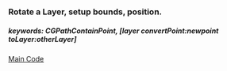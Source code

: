 ### Rotate a Layer, setup bounds, position. 
##### keywords:  CGPathContainPoint, [layer convertPoint:newpoint toLayer:otherLayer] 
[Main Code](https://github.com/bsdshell/xcode/blob/master/OneSelectTranslation/EmptyApplication/AppDelegate.m)
